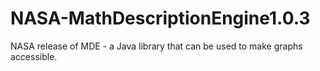 # NASA-MathDescriptionEngine1.0.3
NASA release of MDE - a Java library that can be used to make graphs accessible.
